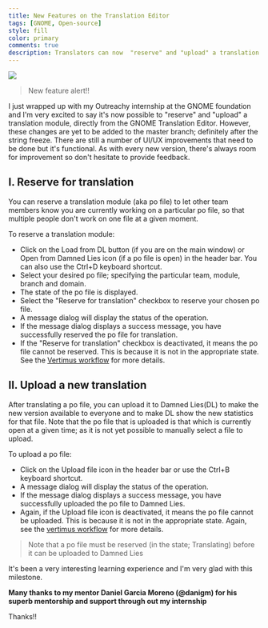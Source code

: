 ```yaml
---
title: New Features on the Translation Editor
tags: [GNOME, Open-source]
style: fill
color: primary
comments: true
description: Translators can now  "reserve" and "upload" a translation module, directly from the GNOME Translation Editor. Learn more about these new features!!
---
```


![](https://image.freepik.com/free-vector/new-functions-concept-illustration_114360-6156.jpg)


> New feature alert!!

I just wrapped up with my Outreachy internship at the GNOME foundation and I'm very excited to say it's now possible to "reserve" and "upload" a translation module, directly from the GNOME Translation Editor. However, these changes are yet to be added to the master branch; definitely after the string freeze. There are still a number of UI/UX improvements that need to be done but it's functional.
As with every new version, there's always room for improvement so don't hesitate to provide feedback.

## I. Reserve for translation

You can reserve a translation module (aka po file) to let other team members know you are currently working on a particular po file, so that multiple people don't work on one file at a given moment.

To reserve a translation module:
* Click on the Load from DL button (if you are on the main window) or Open from Damned Lies icon (if a po file is open) in the header bar. You can also use the Ctrl+D keyboard shortcut.
* Select your desired po file; specifying the particular team, module, branch and domain.
* The state of the po file is displayed.
* Select the "Reserve for translation" checkbox to reserve your chosen po file.
* A message dialog will display the status of the operation.
* If the message dialog displays a success message, you have successfully reserved the po file for translation.
* If the "Reserve for translation" checkbox is deactivated, it means the po file cannot be reserved. This is because it is not in the appropriate state. See the [Vertimus workflow](https://l10n.gnome.org/help/vertimus_workflow/) for more details.


## II. Upload a new translation

After translating a po file, you can upload it to Damned Lies(DL) to make the new version available to everyone and to make DL show the new statistics for that file. Note that the po file that is uploaded is that which is currently open at a given time; as it is not yet possible to manually select a file to upload.

To upload a po file:
* Click on the Upload file icon in the header bar or use the Ctrl+B keyboard shortcut.
* A message dialog will display the status of the operation.
* If the message dialog displays a success message, you have successfully uploaded the po file to Damned Lies.
* Again, if the Upload file icon is deactivated, it means the po file cannot be uploaded. This is because it is not in the appropriate state. Again, see the [vertimus workflow](https://l10n.gnome.org/help/vertimus_workflow/") for more details.

> Note that a po file must be reserved (in the state; Translating) before it can be uploaded to Damned Lies

It's been a very interesting learning experience and I'm very glad with this milestone.

**Many thanks to my mentor Daniel Garcia Moreno (@danigm) for his superb mentorship and support through out my internship**

Thanks!!
